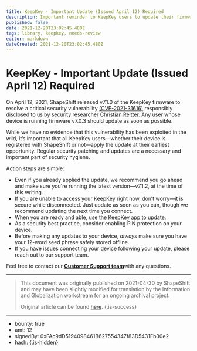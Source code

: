 ```yaml
---
title: KeepKey - Important Update (Issued April 12) Required
description: Important reminder to KeepKey users to update their firmware.
published: false
date: 2021-12-20T23:02:45.480Z
tags: library, keepkey, needs-review
editor: markdown
dateCreated: 2021-12-20T23:02:45.480Z
---
```


# KeepKey - Important Update (Issued April 12) Required

On April 12, 2021, ShapeShift released v7.1.0 of the KeepKey firmware to resolve a critical security vulnerability [(CVE-2021-31616)](https://cve.mitre.org/cgi-bin/cvename.cgi?name=CVE-2021-31616) responsibly disclosed to us by security researcher [Christian Reitter](https://blog.inhq.net/posts/keepkey-CVE-2021-31616/). Any user whose device is running firmware v7.0.3 should update as soon as possible.<br/>

While we have no evidence that this vulnerability has been exploited in the wild, it’s important that all KeepKey users—whether their device is registered with ShapeShift or not—apply the update at their earliest opportunity. Regular security patching and updates are a necessary and important part of security hygiene.<br/>

Action steps are simple:<br/>

* Even if you already applied the update, we recommend you go ahead and make sure you're running the latest version—v7.1.2, at the time of this writing.
* If you are unable to access your KeepKey right now, don’t worry—it is secure while disconnected. Just update as soon as you can, though we recommend updating the next time you connect.
* When you are ready and able, [use the KeepKey app to update](https://beta.shapeshift.com/updater-download).
* As a security best practice, consider enabling PIN protection on your device.
* Before making any updates to your device, *always* make sure you have your 12-word seed phrase safely stored offline.
* If you have issues connecting your device following your update, please reach out to our support team. <br/>

Feel free to contact our [**Customer Support team**](http://shapeshift.zendesk.com/hc/en-us)with any questions. <br/>

---

> This document was originally published on 2021-04-30 by ShapeShift and may have been slightly modified for translation by the Information and Globalization workstream for an ongoing archival project.
>
> Original article can be found [here](https://shapeshift.com/library/keepkey-important-update-issued-april-4-required).
{.is-success}

---

- bounty: true
- amt: 12
- signedBy: 0xFAc9dD5194098461B627554347f83D5431Fb30e2
- hash: 
{.is-hidden}